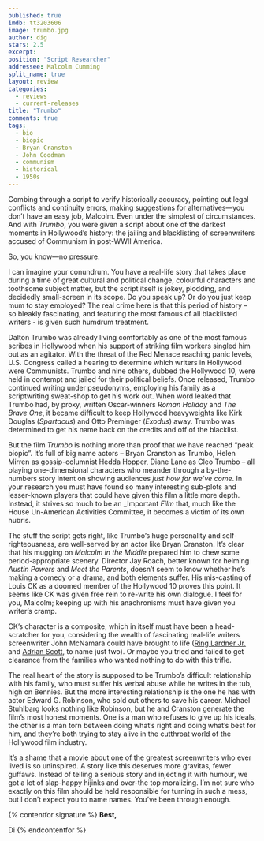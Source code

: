 ```yaml
---
published: true
imdb: tt3203606
image: trumbo.jpg
author: dig
stars: 2.5
excerpt: 
position: "Script Researcher"
addressee: Malcolm Cumming
split_name: true
layout: review
categories: 
  - reviews
  - current-releases
title: "Trumbo"
comments: true
tags: 
  - bio
  - biopic
  - Bryan Cranston
  - John Goodman
  - communism
  - historical
  - 1950s
---
```

Combing through a script to verify historically accuracy, pointing out legal conflicts and continuity errors, making suggestions for alternatives—you don’t have an easy job, Malcolm. Even under the simplest of circumstances. And with _Trumbo_, you were given a script about one of the darkest moments in Hollywood’s history: the jailing and blacklisting of screenwriters accused of Communism in post-WWII America. 

So, you know—no pressure. 

I can imagine your conundrum. You have a real-life story that takes place during a time of great cultural and political change, colourful characters and toothsome subject matter, but the script itself is jokey, plodding, and decidedly small-screen in its scope. Do you speak up? Or do you just keep mum to stay employed? 
The real crime here is that 
this period of history – so bleakly fascinating, and featuring the most famous of all blacklisted writers -  is given such humdrum treatment.  

Dalton Trumbo was already living comfortably as one of the most famous scribes in Hollywood when his support of striking film workers singled him out as an agitator. With the threat of the Red Menace reaching panic levels, U.S. Congress called a hearing to determine which writers in Hollywood were Communists. Trumbo and nine others, dubbed the Hollywood 10, were held in contempt and jailed for their political beliefs. Once released, Trumbo continued writing under pseudonyms, employing his family as a scriptwriting sweat-shop to get his work out. When word leaked that Trumbo had, by proxy, written Oscar-winners _Roman Holiday_ and _The Brave One_, it became difficult to keep Hollywood heavyweights like Kirk Douglas (_Spartacus_) and Otto Preminger (_Exodus_) away. Trumbo was determined to get his name back on the credits and off of the blacklist. 

But the film _Trumbo_ is nothing more than proof that we have reached “peak biopic”. It’s full of big name actors – Bryan Cranston as Trumbo, Helen Mirren as gossip-columnist Hedda Hopper, Diane Lane as Cleo Trumbo – all playing one-dimensional characters who meander through a by-the-numbers story intent on showing audiences _just how far we’ve come_. In your research you must have found so many interesting sub-plots and lesser-known players that could have given this film a little more depth. Instead, it strives so much to be an _Important _Film_ that, much like the House Un-American Activities Committee, it becomes a victim of its own hubris.

The stuff the script gets right, like Trumbo’s huge personality and self-righteousness, are well-served by an actor like Bryan Cranston. It’s clear that his mugging on _Malcolm in the Middle_ prepared him to chew some period-appropriate scenery. Director Jay Roach, better known for helming _Austin Powers_ and _Meet the Parents_, doesn’t seem to know whether he’s making a comedy or a drama, and both elements suffer. His mis-casting of Louis CK as a doomed member of the Hollywood 10 proves this point. It seems like CK was given free rein to re-write his own dialogue. I feel for you, Malcolm; keeping up with his anachronisms must have given you writer’s cramp.

CK’s character is a composite, which in itself must have been a head-scratcher for you, considering the wealth of fascinating real-life writers screenwriter John McNamara could have brought to life ([Ring Lardner Jr.](http://www.imdb.com/name/nm0488057/?ref_=fn_al_nm_1) and [Adrian Scott](http://www.imdb.com/name/nm0778789/?ref_=fn_al_nm_1), to name just two). Or maybe you tried and failed to get clearance from the families who wanted nothing to do with this trifle.

The real heart of the story is supposed to be Trumbo’s difficult relationship with his family, who must suffer his verbal abuse while he writes in the tub, high on Bennies. But the more interesting relationship is the one he has with actor Edward G. Robinson, who sold out others to save his career. Michael Stuhlbarg looks nothing like Robinson, but he and Cranston generate the film’s most honest moments. One is a man who refuses to give up his ideals, the other is a man torn between doing what’s right and doing what’s best for him, and they’re both trying to stay alive in the cutthroat world of the Hollywood film industry. 

It’s a shame that a movie about one of the greatest screenwriters who ever lived is so uninspired. A story like this deserves more gravitas, fewer guffaws. Instead of telling a serious story and injecting it with humour, we got a lot of slap-happy hijinks and over-the top moralizing. I’m not sure who exactly on this film should be held responsible for turning in such a mess, but I don’t expect you to name names. You’ve been through enough.

{% contentfor signature %}
**Best,**Di
{% endcontentfor %}